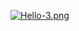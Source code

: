 [![Hello-3.png](https://i.postimg.cc/7607tKQB/Hello-3.png)](https://postimg.cc/njVCCGx7)

<!--
[![Hello.png](https://i.postimg.cc/9fLqCm0q/Hello.png)](https://postimg.cc/8FrCbVh1)

## Hey, I'm Nikhil 👋

I'm a software developer who loves making things. 


## Here are a few things I've made recently

### Portfolio - [nikhilvijayan.com](https://www.nikhilvijayan.com/)

Pineapple journal - [pineapplejournal.com](https://www.pineapplejournal.com/)
Daily journaling web app build using React

STTS - A CLI to look up HTTP statuses - [stts](https://github.com/nkhil/stts)
a quick, completely offline reference for HTTP status codes.

-->
<!--
**nkhil/nkhil** is a ✨ _special_ ✨ repository because its `README.md` (this file) appears on your GitHub profile.

Here are some ideas to get you started:

- 🔭 I’m currently working on ...
- 🌱 I’m currently learning ...
- 👯 I’m looking to collaborate on ...
- 🤔 I’m looking for help with ...
- 💬 Ask me about ...
- 📫 How to reach me: ...
- 😄 Pronouns: ...
- ⚡ Fun fact: ...
-->
